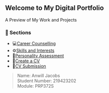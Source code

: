 ## Welcome to My Digital Portfolio
A Preview of My Work and Projects


### 📂 Sections

- 💻[Career Counselling](career_counselling.md)
- ⚙️[Skills and Interests](skills_and_interests.md)
- 🧠[Personality Assessment](personality_assessment.md)
- 📝[Create a CV](create_a_cv.md)
- 📃[CV Submission](cv_submission.md) 

> Name: Anwill Jacobs  
> Student Number: 219423202   
> Module: PRP372S  
